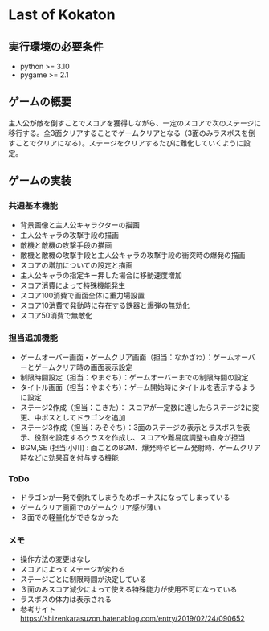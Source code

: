 # Last of Kokaton

## 実行環境の必要条件
* python >= 3.10
* pygame >= 2.1

## ゲームの概要
主人公が敵を倒すことでスコアを獲得しながら、一定のスコアで次のステージに移行する。全3面クリアすることでゲームクリアとなる（3面のみラスボスを倒すことでクリアになる）。ステージをクリアするたびに難化していくように設定。

## ゲームの実装
### 共通基本機能
* 背景画像と主人公キャラクターの描画
* 主人公キャラの攻撃手段の描画
* 敵機と敵機の攻撃手段の描画
* 敵機と敵機の攻撃手段と主人公キャラの攻撃手段の衝突時の爆発の描画
* スコアの増加についての設定と描画
* 主人公キャラの指定キー押した場合に移動速度増加
* スコア消費によって特殊機能発生
* スコア100消費で画面全体に重力場設置
* スコア10消費で発動時に存在する鉄器と爆弾の無効化
* スコア50消費で無敵化

### 担当追加機能
* ゲームオーバー画面・ゲームクリア画面（担当：なかざわ）：ゲームオーバーとゲームクリア時の画面表示設定
* 制限時間設定（担当：やまぐち）：ゲームオーバーまでの制限時間の設定
* タイトル画面（担当：やまぐち）：ゲーム開始時にタイトルを表示するように設定
* ステージ2作成（担当：こきた）： スコアが一定数に達したらステージ2に変更、中ボスとしてドラゴンを追加
* ステージ3作成（担当：みぞぐち）：3面のステージの表示とラスボスを表示、役割を設定するクラスを作成し、スコアや難易度調整も自身が担当　
* BGM,SE (担当:小川) : 面ごとのBGM、爆発時やビーム発射時、ゲームクリア時などに効果音を付与する機能

### ToDo
* ドラゴンが一発で倒れてしまうためボーナスになってしまっている
* ゲームクリア画面でのゲームクリア感が薄い
* ３面での軽量化ができなかった
### メモ
* 操作方法の変更はなし
* スコアによってステージが変わる
* ステージごとに制限時間が決定している
* ３面のみスコア減少によって使える特殊能力が使用不可になっている
* ラスボスの体力は表示される
* 参考サイト https://shizenkarasuzon.hatenablog.com/entry/2019/02/24/090652
